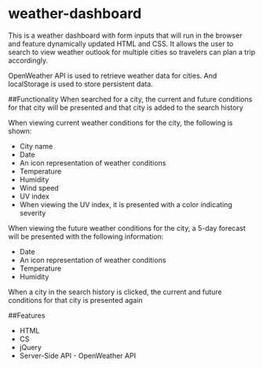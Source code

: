 # weather-dashboard

This is a weather dashboard with form inputs that will run in the browser and feature dynamically updated HTML and CSS. It allows the user to search to view weather outlook for multiple cities so travelers can plan a trip accordingly.

OpenWeather API is used to retrieve weather data for cities. And localStorage is used to store persistent data.

##Functionality
When searched for a city, the current and future conditions for that city will be presented and that city is added to the search history

When viewing current weather conditions for the city, the following is shown:

- City name
- Date
- An icon representation of weather conditions
- Temperature
- Humidity
- Wind speed
- UV index
- When viewing the UV index, it is presented with a color indicating severity 

When viewing the future weather conditions for the city, a 5-day forecast will be presented with the following information:

- Date
- An icon representation of weather conditions
- Temperature
- Humidity

When a city in the search history is clicked, the current and future conditions for that city is presented again


##Features
- HTML
- CS
- jQuery
- Server-Side API - OpenWeather API
